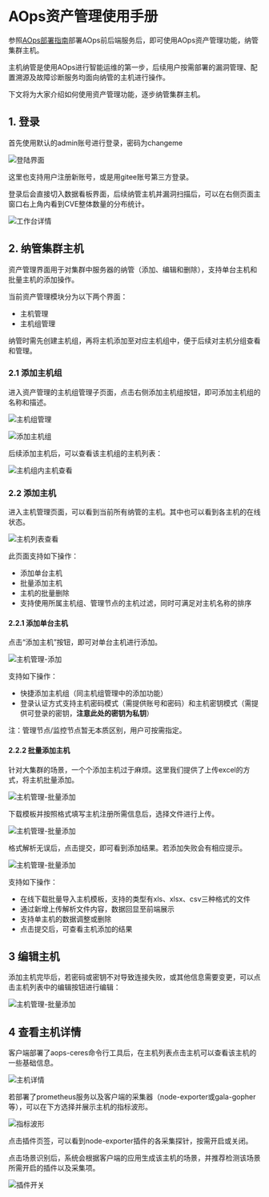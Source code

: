 # AOps资产管理使用手册

参照[AOps部署指南](deploying_aops.md)部署AOps前后端服务后，即可使用AOps资产管理功能，纳管集群主机。

主机纳管是使用AOps进行智能运维的第一步，后续用户按需部署的漏洞管理、配置溯源及故障诊断服务均面向纳管的主机进行操作。

下文将为大家介绍如何使用资产管理功能，逐步纳管集群主机。

## 1. 登录

首先使用默认的admin账号进行登录，密码为changeme

![登陆界面](./figures/资产管理/登陆界面.png)

这里也支持用户注册新账号，或是用gitee账号第三方登录。

登录后会直接切入数据看板界面，后续纳管主机并漏洞扫描后，可以在右侧页面主窗口右上角内看到CVE整体数量的分布统计。

![工作台详情](./figures/资产管理/工作台.png)

## 2. 纳管集群主机

资产管理界面用于对集群中服务器的纳管（添加、编辑和删除），支持单台主机和批量主机的添加操作。

当前资产管理模块分为以下两个界面：

- 主机管理
- 主机组管理

纳管时需先创建主机组，再将主机添加至对应主机组中，便于后续对主机分组查看和管理。

### 2.1 添加主机组

进入资产管理的主机组管理子页面，点击右侧添加主机组按钮，即可添加主机组的名称和描述。

![主机组管理](./figures/资产管理/主机组管理列表.png)

![添加主机组](./figures/资产管理/添加主机组.png)

后续添加主机后，可以查看该主机组的主机列表：

![主机组内主机查看](./figures/资产管理/主机组内主机查看.png)

### 2.2 添加主机

进入主机管理页面，可以看到当前所有纳管的主机。其中也可以看到各主机的在线状态。

![主机列表查看](./figures/资产管理/主机列表.png)

此页面支持如下操作：

- 添加单台主机
- 批量添加主机
- 主机的批量删除
- 支持使用所属主机组、管理节点的主机过滤，同时可满足对主机名称的排序

#### 2.2.1 添加单台主机

点击“添加主机”按钮，即可对单台主机进行添加。

![主机管理-添加](./figures/资产管理/主机管理-添加.png)

支持如下操作：

- 快捷添加主机组（同主机组管理中的添加功能）
- 登录认证方式支持主机密码模式（需提供账号和密码）和主机密钥模式（需提供可登录的密钥，**注意此处的密钥为私钥**）

注：管理节点/监控节点暂无本质区别，用户可按需指定。

#### 2.2.2 批量添加主机

针对大集群的场景，一个个添加主机过于麻烦。这里我们提供了上传excel的方式，将主机批量添加。

![主机管理-批量添加](./figures/资产管理/批量添加主机.png)

下载模板并按照格式填写主机注册所需信息后，选择文件进行上传。

![主机管理-批量添加](./figures/资产管理/批量添加-文件解析.png)

格式解析无误后，点击提交，即可看到添加结果。若添加失败会有相应提示。

![主机管理-批量添加](./figures/资产管理/批量添加-添加结果.png)

支持如下操作：

- 在线下载批量导入主机模板，支持的类型有xls、xlsx、csv三种格式的文件
- 通过新增上传解析文件内容，数据回显至前端展示
- 支持单主机的数据调整或删除
- 点击提交后，可查看主机添加的结果

## 3 编辑主机

添加主机完毕后，若密码或密钥不对导致连接失败，或其他信息需要变更，可以点击主机列表中的编辑按钮进行编辑：

![主机管理-批量添加](./figures/资产管理/主机编辑界面.png)

## 4 查看主机详情

客户端部署了aops-ceres命令行工具后，在主机列表点击主机可以查看该主机的一些基础信息。

![主机详情](./figures/资产管理/主机详情.png)

若部署了prometheus服务以及客户端的采集器（node-exporter或gala-gopher等），可以在下方选择并展示主机的指标波形。

![指标波形](./figures/资产管理/指标波形.png)

点击插件页签，可以看到node-exporter插件的各采集探针，按需开启或关闭。

点击场景识别后，系统会根据客户端的应用生成该主机的场景，并推荐检测该场景所需开启的插件以及采集项。

![插件开关](./figures/资产管理/插件开关.png)
